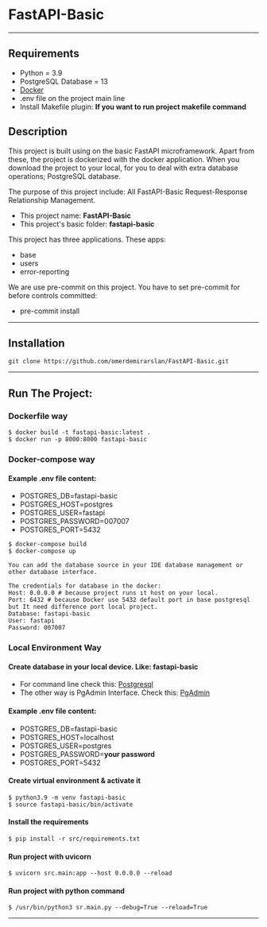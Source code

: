 # FastAPI-Basic

---

## Requirements
* Python = 3.9
* PostgreSQL Database = 13
* [Docker](https://www.docker.com/)
* .env file on the project main line
* Install Makefile plugin: **If you want to run project makefile command**


## Description

This project is built using on the basic FastAPI microframework. Apart from these, the project is dockerized with the 
docker application. When you download the project to your local, for you to deal with extra database 
operations; PostgreSQL database.

The purpose of this project include: All FastAPI-Basic Request-Response Relationship Management.

* This project name: **FastAPI-Basic**
* This project's basic folder: **fastapi-basic**

This project has three applications. These apps:
* base
* users
* error-reporting

We are use pre-commit on this project. You have to set pre-commit for before controls committed:
* pre-commit install
---


## Installation
    git clone https://github.com/omerdemirarslan/FastAPI-Basic.git
---

## Run The Project:

### Dockerfile way

```shell
$ docker build -t fastapi-basic:latest .
$ docker run -p 8000:8000 fastapi-basic
```

### Docker-compose way

#### Example .env file content:

* POSTGRES_DB=fastapi-basic
* POSTGRES_HOST=postgres
* POSTGRES_USER=fastapi
* POSTGRES_PASSWORD=007007
* POSTGRES_PORT=5432


```shell
$ docker-compose build
$ docker-compose up
```

```text
You can add the database source in your IDE database management or other database interface.

The credentials for database in the docker:
Host: 0.0.0.0 # because project runs ıt host on your local.
Port: 6432 # because Docker use 5432 default port in base postgresql but It need difference port local project.
Database: fastapi-basic
User: fastapi
Password: 007007
```

### Local Environment Way


#### Create database in your local device. Like: **fastapi-basic**

* For command line check this: [Postgresql](https://www.postgresql.org/docs/13/tutorial-createdb.html)
* The other way is PgAdmin Interface. Check this:
[PgAdmin](https://www.postgresqltutorial.com/postgresql-administration/postgresql-create-database/)

#### Example .env file content:

* POSTGRES_DB=fastapi-basic
* POSTGRES_HOST=localhost
* POSTGRES_USER=postgres
* POSTGRES_PASSWORD=**your password**
* POSTGRES_PORT=5432


#### Create virtual environment & activate it
```shell
$ python3.9 -m venv fastapi-basic
$ source fastapi-basic/bin/activate
```


#### Install the requirements
```shell
$ pip install -r src/requirements.txt
```

#### Run project with uvicorn
```shell
$ uvicorn src.main:app --host 0.0.0.0 --reload
```

#### Run project with python command
```shell
$ /usr/bin/python3 sr.main.py --debug=True --reload=True
```

---
